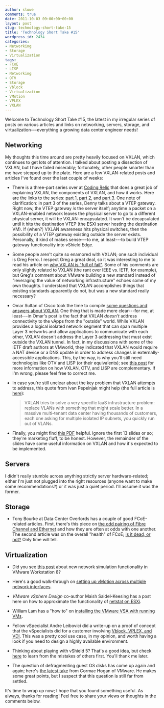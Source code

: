 ```yaml
---
author: slowe
comments: true
date: 2011-10-03 09:00:00+00:00
layout: post
slug: technology-short-take-15
title: 'Technology Short Take #15'
wordpress_id: 2434
categories:
- Networking
- Storage
- Virtualization
tags:
- FCoE
- LISP
- Networking
- OTV
- Storage
- Vblock
- Virtualization
- VMotion
- VPLEX
- VXLAN
---
```


Welcome to Technology Short Take #15, the latest in my irregular series of posts on various articles and links on networking, servers, storage, and virtualization---everything a growing data center engineer needs!

## Networking

My thoughts this time around are pretty heavily focused on VXLAN, which continues to get lots of attention. I talked about posting a dissection of VXLAN, but I have failed miserably; fortunately, other people smarter than me have stepped up to the plate. Here are a few VXLAN-related posts and articles I've found over the last couple of weeks:

* There is a three-part series over at [Coding Relic](http://codingrelic.geekhold.com/) that does a great job of explaining VXLAN, the components of VXLAN, and how it works. Here are the links to the series: [part 1](http://codingrelic.geekhold.com/2011/09/care-and-feeding-of-vxlan.html), [part 2](http://codingrelic.geekhold.com/2011/09/vxlan-part-deux.html), and [part 3](http://codingrelic.geekhold.com/2011/09/vxlan-conclusion.html). One note of clarification: in part 3 of the series, Denny talks about a VTEP gateway. Right now, the VTEP gateway _is_ the server itself; anytime a packet on a VXLAN-enabled network leaves the physical server to go to a different physical server, it will be VXLAN-encapsulated. It won't be decapsulated until it hits the destination VTEP (the ESXi server hosting the destination VM). If (when?) VXLAN awareness hits physical switches, then the possibility of a VTEP gateway existing outside the server exists. Personally, it kind of makes sense---to me, at least---to build VTEP gateway functionality into vShield Edge.

* Some people aren't quite so enamored with VXLAN; one such individual is Greg Ferro. I respect Greg a great deal, so it was interesting to me to read his article on [why VXLAN is "full of fail"](http://etherealmind.com/top-5-things-vxlan-fail/). Some of his comments are only slightly related to VXLAN (the rant over IEEE vs. IETF, for example), but Greg's comment about VMware building a new standard instead of "leveraging the value of networking infrastructure" echoes some of my own thoughts. I understand that VXLAN accomplishes things that existing standards apparently do not, but was a new standard really necessary?

* Omar Sultan of Cisco took the time to compile [some questions and answers about VXLAN](http://blogs.cisco.com/datacenter/more-vxlan-qa/). One thing that is made more clear---for me, at least---in Omar's post is the fact that VXLAN _doesn't_ address connectivity to the vApps from the "outside" world. While VXLAN provides a logical isolated network segment that can span multiple Layer 3 networks and allow applications to communicate with each other, VXLAN doesn't address the Layer 3 addressing that must exist outside the VXLAN tunnel. In fact, in my discussions with some of the IETF draft authors at VMworld, they indicated that VXLAN would require a NAT device or a DNS update in order to address changes in externally-accessible applications. This, by the way, is why you'll still need technologies like OTV and LISP (or their equivalents); see [this post](http://blogs.cisco.com/datacenter/digging-deeper-into-vxlan/) for more information on how VXLAN, OTV, and LISP are complementary. If I'm wrong, please feel free to correct me.

* In case you're still unclear about the key problem that VXLAN attempts to address, this quote from Ivan Pepelnjak might help (the full article is [here](http://blog.ioshints.info/2011/09/vxlan-otv-and-lisp.html)):

	>VXLAN tries to solve a very specific IaaS infrastructure problem: replace VLANs with something that might scale better. In a massive multi-tenant data center having thousands of customers, each one asking for multiple isolated IP subnets, you quickly run out of VLANs.

* Finally, you might find [this PDF](https://communities.cisco.com/docs/DOC-26426) helpful. Ignore the first 13 slides or so; they're marketing fluff, to be honest. However, the remainder of the slides have some useful information on VXLAN and how it's expected to be implemented.

## Servers

I didn't really stumble across anything strictly server hardware-related; either I'm just not plugged into the right resources (anyone want to make some recommendations?) or it was just a quiet period. I'll assume it was the former.

## Storage

* Tony Bourke at Data Center Overlords has a couple of good FCoE-related articles. First, there's this piece on [the odd pairing of Fibre Channel and Ethernet](http://datacenteroverlords.com/2011/09/14/fibre-channel-and-ethernet-the-odd-couple/) and how they are often at odds with one another. The second article was on the overall "health" of FCoE; [is it dead, or not?](http://datacenteroverlords.com/2011/09/19/fcoe-im-not-dead-arista-youll-be-stone-dead-in-a-moment/) Only time will tell.

## Virtualization

* Did you see [this post](http://vninja.net/virtualization/network-simulation-in-vmware-workstation-8/) about new network simulation functionality in VMware Workstation 8?

* Here's a good walk-through on [setting up vMotion across multiple network interfaces](http://www.vfrank.org/2011/09/16/using-multiple-network-adaptors-for-vmotion/).

* _VMware vSphere Design_ co-author Maish Saidel-Keesing has a post here on how to approximate the functionality of [netstat on ESXi](http://technodrone.blogspot.com/2011/09/netstat-for-esxi.html).

* William Lam has a "how to" on [installing the VMware VSA with running VMs](http://www.virtuallyghetto.com/2011/09/how-to-install-vmware-vsa-with-running.html).

* Fellow vSpecialist Andre Leibovici did a write-up on a proof of concept that the vSpecialists did for a customer involving [Vblock, VPLEX, and VDI](http://myvirtualcloud.net/?p=2342). This was a pretty cool use case, in my opinion, and worth having a look if you need to design a highly available environment.

* Thinking about playing with vShield 5? That's a good idea, but check [here](http://vtexan.com/2011/08/vshield-5-issues-with-virtual-vcenter/) to learn from the mistakes of others first. You'll thank me later.

* The question of defragmenting guest OS disks has come up again and again; here's [the latest take](http://blogs.vmware.com/vsphere/2011/09/should-i-defrag-my-guest-os.html) from Cormac Hogan of VMware. He makes some great points, but I suspect that this question is still far from settled.

It's time to wrap up now; I hope that you found something useful. As always, thanks for reading! Feel free to share your views or thoughts in the comments below.
